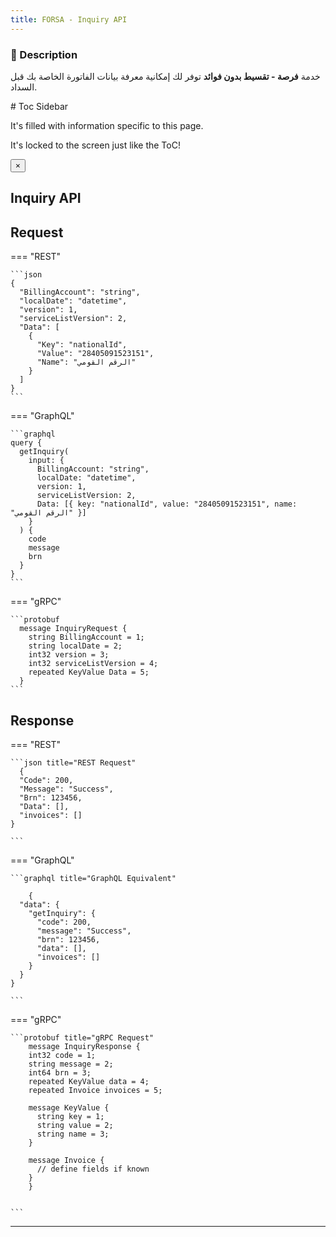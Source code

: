 ```yaml
---
title: FORSA - Inquiry API
---
```



### 📝 Description
خدمة **فرصة - تقسيط بدون فوائد** توفر لك إمكانية معرفة بيانات الفاتورة الخاصة بك قبل السداد.

<div markdown=1 class="sidebar">
# Toc Sidebar

It's filled with information specific to this page.

It's locked to the screen just like the ToC!
</div>

<div id="swagger-drawer" class="swagger-drawer">
  <div class="swagger-drawer-header">
    <button id="close-swagger-drawer" class="close-drawer">&times;</button>
  </div>
  <div id="swagger-ui" class="swagger-ui-panel"></div>
</div>

<div id="swagger-markdown-output"></div>
<script src="/js/convert-swagger-to-html.js"></script>
<!-- 
<div class="service-tab-controls">
  <button class="tab-button is-active" data-tab="popular" onclick="showTab('popular')"> Popular</button>
  <button class="tab-button" data-tab="all" onclick="showTab('all')">All Services</button>
</div> -->


## Inquiry API



## Request

=== "REST"

    ```json
    {
      "BillingAccount": "string",
      "localDate": "datetime",
      "version": 1,
      "serviceListVersion": 2,
      "Data": [
        {
          "Key": "nationalId",
          "Value": "28405091523151",
          "Name": "الرقم القومي"
        }
      ]
    }
    ```

=== "GraphQL"

    ```graphql
    query {
      getInquiry(
        input: {
          BillingAccount: "string",
          localDate: "datetime",
          version: 1,
          serviceListVersion: 2,
          Data: [{ key: "nationalId", value: "28405091523151", name: "الرقم القومي" }]
        }
      ) {
        code
        message
        brn
      }
    }
    ```

=== "gRPC"

    ```protobuf
      message InquiryRequest {
        string BillingAccount = 1;
        string localDate = 2;
        int32 version = 3;
        int32 serviceListVersion = 4;
        repeated KeyValue Data = 5;
      }
    ```



## Response

=== "REST"

    ```json title="REST Request"
      {
      "Code": 200,
      "Message": "Success",
      "Brn": 123456,
      "Data": [],
      "invoices": []
    }

    ```

=== "GraphQL"

    ```graphql title="GraphQL Equivalent"
    
        {
      "data": {
        "getInquiry": {
          "code": 200,
          "message": "Success",
          "brn": 123456,
          "data": [],
          "invoices": []
        }
      }
    }

    ```

=== "gRPC"

    ```protobuf title="gRPC Request"
        message InquiryResponse {
        int32 code = 1;
        string message = 2;
        int64 brn = 3;
        repeated KeyValue data = 4;
        repeated Invoice invoices = 5;

        message KeyValue {
          string key = 1;
          string value = 2;
          string name = 3;
        }

        message Invoice {
          // define fields if known
        }
        }


    ```
---

